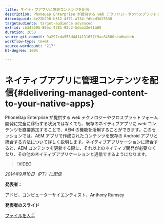 ```yaml
---
title: ネイティブアプリに管理コンテンツを配信
description: PhoneGap Enterprise が提供する web テクノロジーやクロスプラットフォーム開発に完全に移行する状況ではなくても、既存のネイティブアプリに web コンテンツを直接追加することで、AEM の機能を活用することができます。このセッションでは、AEM アプリで作成されたコンテンツを既存の Android アプリと統合する方法について詳しく説明します。ネイティブアプリケーションに統合すると、AEM コンテンツを更新する際に、それ以上のネイティブ開発が必要なくなり、その他のネイティブアプリケーションと通信できるようになります。
discoiquuid: 4e22b290-b352-4371-a734-fdbed3d25838
targetaudience: target-audience advanced
exl-id: cb343695-80ec-4781-92c2-5dba32e71a09
duration: 2658
source-git-commit: 9a297cda953d4414131657f9ac84580aea0eabeb
workflow-type: tm+mt
source-wordcount: '217'
ht-degree: 100%

---
```


# ネイティブアプリに管理コンテンツを配信{#delivering-managed-content-to-your-native-apps}

PhoneGap Enterprise が提供する web テクノロジーやクロスプラットフォーム開発に完全に移行する状況ではなくても、既存のネイティブアプリに web コンテンツを直接追加することで、AEM の機能を活用することができます。このセッションでは、AEM アプリで作成されたコンテンツを既存の Android アプリと統合する方法について詳しく説明します。ネイティブアプリケーションに統合すると、AEM コンテンツを更新する際に、それ以上のネイティブ開発が必要なくなり、その他のネイティブアプリケーションと通信できるようになります。

>[!VIDEO](https://video.tv.adobe.com/v/19467/?quality=9)

*2014年9月10日（PT）に配信*

**発表者：**

アドビ、コンピューターサイエンティスト、Anthony Rumsey

**発表者のスライド**

[ファイルを入手](assets/9-10-2014-delivering-managed-content-to-your-native-apps.pdf)
<!--
[Get back to the Overview](https://helpx.adobe.com/experience-manager/kt/eseminars/gems/aem-index.html)
-->
